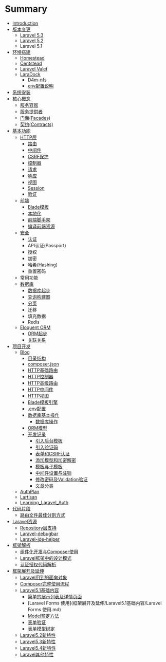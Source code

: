 # Summary

* [Introduction](README.md)
* [版本变更](版本变更.md)
  * [Laravel 5.3](laravel-53.md)
  * [Laravel 5.2](laravel.md)
  * Laravel 5.1
* [环境搭建](chapter1.md)
  * [Homestead](homestead.md)
  * [Centstead](centstead.md)
  * [Laravel Valet](laravel-valet.md)
  * [LaraDock](laradock.md)
    * [D4m-nfs](laradock/d4m-nfs.md)
    * [env配置说明](laradock/envpei-zhi-shuo-ming.md)
* [系统安装](安装.md)
* [核心概念](核心概念.md)
  * [服务容器](服务容器.md)
  * [服务提供者](服务提供者.md)
  * [门面\(Facades\)](门面facades.md)
  * [契约\(Contracts\)](契约contracts.md)
* [基本功能](基本功能.md)
  * [HTTP层](http层.md)
    * [路由](路由.md)
    * [中间件](中间件.md)
    * [CSRF保护](csrf保护.md)
    * [控制器](控制器.md)
    * [请求](请求.md)
    * [响应](xiang-ying.md)
    * [视图](shi-tu.md)
    * [Session](session.md)
    * [验证](验证.md)
  * [前端](视图模板.md)
    * [Blade模板](视图.md)
    * [本地化](blade模板.md)
    * [前端脚手架](本地化.md)
    * [编译前端资源](bian-yi-qian-duan-zi-yuan.md)
  * [安全](an-quan.md)
    * [认证](an-quan/ren-zheng.md)
    * API认证\(Passport\)
    * 授权
    * 加密
    * 哈希\(Hashing\)
    * 重置密码
  * 常用功能
  * [数据库](数据库.md)
    * [数据库起步](数据库起步.md)
    * [查询构建器](查询构建器.md)
    * [分页](分页.md)
    * 迁移
    * 填充数据
    * Redis
  * [Eloquent ORM](eloquent-orm.md)
    * [ORM起步](起步.md)
    * [关联关系](关联关系.md)
* [项目开发](项目开发.md)
  * [Blog](blog.md)
    * [目录结构](目录结构.md)
    * [composer.json](composerjson.md)
    * [HTTP基础路由](http基础路由.md)
    * [HTTP控制器](http控制器.md)
    * [HTTP高级路由](http高级路由.md)
    * [HTTP中间件](http中间件.md)
    * [HTTP视图](http视图.md)
    * [Blade模板引擎](blade模板引擎.md)
    * [.env配置](env配置.md)
    * [数据库基本操作](数据库基本操作.md)
      * [数据库操作](数据库操作.md)
    * [ORM模型](orm模型.md)
    * [开发记录](开发记录.md)
      * [引入后台模板](引入后台模板.md)
      * [引入验证码](引入验证码.md)
      * [表单和CSRF认证](表单和csrf认证.md)
      * [添加模型和加密解密](添加模型和加密解密.md)
      * [模板与子模板](模板与子模板.md)
      * [中间件设置与注销](中间件设置与注销.md)
      * [修改密码及Validation验证](修改密码及validation验证.md)
      * [文章分类](创建分类表.md)
  * [AuthPlan](authplan.md)
  * [Lartisan](lartisan.md)
  * [Learning\_Laravel\_Auth](learninglaravel-auth.md)
* [代码片段](代码片段.md)
  * [路由文件最佳分割方式](路由文件最佳分割方式.md)
* [Laravel资源](laravel资源记录.md)
  * [Repository层支持](repository层支持.md)
  * [Laravel-debugbar](laravel-debugbar.md)
  * [Laravel-ide-helper](laravel-ide-helper.md)
* [框架解析](框架解析.md)
  * [组件化开发与Composer使用](框架解析/组件化开发与Composer使用.md)
  * [Laravel框架中的设计模式](框架解析/laravelkuang-jia-zhong-de-she-ji-mo-shi.md)
  * [认证授权代码解析](框架解析/ren-zheng-shou-quan-dai-ma-jie-xi.md)
* [框架展开及延伸](框架展开及延伸.md)
  * [Laravel用到的面向对象](框架展开及延伸/Laravel用到的面向对象.md)
  * [Composer完整使用流程](框架展开及延伸/Composer完整使用流程.md)
  * [Laravel5.1基础内容](框架展开及延伸/Laravel5.1基础内容.md)
    * [简单的展示列表及详情页面](框架展开及延伸/Laravel5.1基础内容/简单的展示列表及详情页面.md)
    * [Laravel Forms 使用](框架展开及延伸/Laravel5.1基础内容/Laravel Forms 使用.md)
    * [Model预定方法](框架展开及延伸/Laravel5.1基础内容/Model预定方法.md)
    * [表单验证](框架展开及延伸/Laravel5.1基础内容/表单验证.md)
    * [表单模型绑定](框架展开及延伸/Laravel5.1基础内容/表单模型绑定.md)
  * [Laravel5.2新特性](框架展开及延伸/Laravel5.2新特性.md)
  * [Laravel5.3新特性](框架展开及延伸/Laravel5.3新特性.md)
  * [Laravel5.4新特性](框架展开及延伸/Laravel5.4新特性.md)
  * [Laravel其他特性](框架展开及延伸/Laravel其他特性.md)

